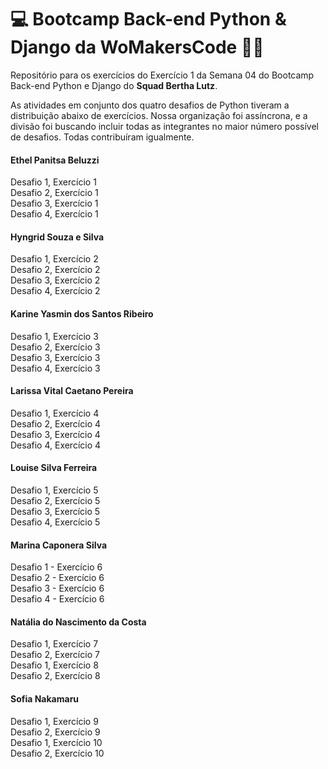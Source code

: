 # 💻 Bootcamp Back-end Python & Django da WoMakersCode 👩‍💻

Repositório para os exercícios do Exercício 1 da Semana 04 do Bootcamp Back-end Python e Django do **Squad Bertha Lutz**.

As atividades em conjunto dos quatro desafios de Python tiveram a distribuição abaixo de exercícios. Nossa organização foi assíncrona, e a divisão foi buscando incluir todas as integrantes no maior número possível de desafios. Todas contribuíram igualmente.


#### Ethel Panitsa Beluzzi

Desafio 1, Exercício 1 <br>
Desafio 2, Exercício 1 <br>
Desafio 3, Exercício 1 <br>
Desafio 4, Exercício 1 <br>


#### Hyngrid Souza e Silva

Desafio 1, Exercício 2 <br>
Desafio 2, Exercício 2 <br>
Desafio 3, Exercício 2 <br>
Desafio 4, Exercício 2 <br>


#### Karine Yasmin dos Santos Ribeiro

Desafio 1, Exercício 3 <br>
Desafio 2, Exercício 3 <br>
Desafio 3, Exercício 3 <br>
Desafio 4, Exercício 3 <br>


#### Larissa Vital Caetano Pereira

Desafio 1, Exercício 4 <br> 
Desafio 2, Exercício 4 <br>
Desafio 3, Exercício 4 <br>
Desafio 4, Exercício 4 <br>


#### Louise Silva Ferreira

Desafio 1, Exercício 5 <br>
Desafio 2, Exercício 5 <br>
Desafio 3, Exercício 5 <br>
Desafio 4, Exercício 5 <br>


#### Marina Caponera Silva

Desafio 1 - Exercício 6<br>
Desafio 2 - Exercício 6<br>
Desafio 3 - Exercício 6<br>
Desafio 4 - Exercício 6<br>


#### Natália do Nascimento da Costa

Desafio 1, Exercício 7<br>
Desafio 2, Exercício 7<br>
Desafio 1, Exercício 8<br>
Desafio 2, Exercício 8<br>


#### Sofia Nakamaru 

Desafio 1, Exercício 9 <br>
Desafio 2, Exercício 9 <br>
Desafio 1, Exercício 10 <br>
Desafio 2, Exercício 10 <br>
